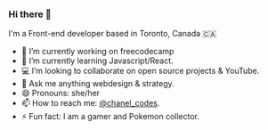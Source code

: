 ### Hi there 👋
I'm a Front-end developer based in Toronto, Canada 🇨🇦
- 🔭  I’m currently working on freecodecamp
- 🌱  I’m currently learning Javascript/React.
- 💻  I’m looking to collaborate on open source projects & YouTube.
- 💬  Ask me anything webdesign & strategy.
- 😄  Pronouns: she/her
- 📫  How to reach me: [@chanel_codes](https://linktr.ee/chanel_codes).
- ⚡  Fun fact: I am a gamer and Pokemon collector.
